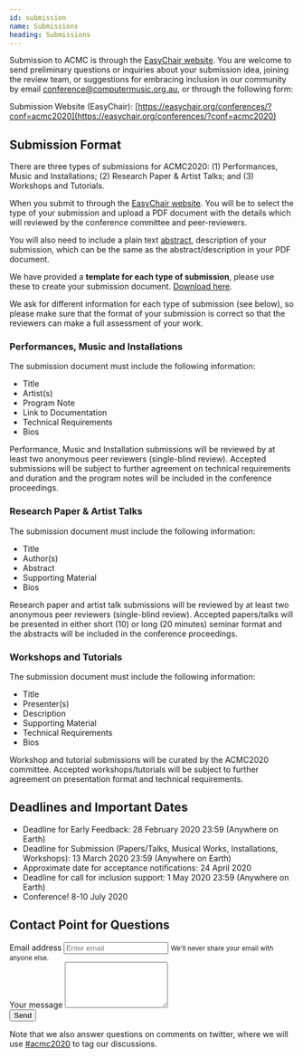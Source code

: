 ```yaml
---
id: submission
name: Submissions
heading: Submissions
---
```


<!-- image: "assets/images/lens-soundscapes-1.jpg" -->

Submission to ACMC is through the [EasyChair website](https://easychair.org/conferences/?conf=acmc2020). You are welcome to send preliminary questions or inquiries about your submission idea, joining the review team, or suggestions for embracing inclusion in our community by email [conference@computermusic.org.au](conference@computermusic.org.au), or through the following form:

Submission Website (EasyChair): [https://easychair.org/conferences/?conf=acmc2020](https://easychair.org/conferences/?conf=acmc2020)

## Submission Format

There are three types of submissions for ACMC2020: (1) Performances, Music and Installations; (2) Research Paper & Artist Talks; and (3) Workshops and Tutorials.

When you submit to through the [EasyChair website](https://easychair.org/conferences/?conf=acmc2020). You will be to select the type of your submission and upload a PDF document with the details which will reviewed by the conference committee and peer-reviewers. 

You will also need to include a plain text [abstract](https://en.wikipedia.org/wiki/Abstract_(summary)), description of your submission, which can be the same as the abstract/description in your PDF document.

We have provided a **template for each type of submission**, please use these to create your submission document. [Download here]({{site.baseurl}}/assets/ACMC2020-SubmissionTemplates.zip). 

We ask for different information for each type of submission (see below), so please make sure that the format of your submission is correct so that the reviewers can make a full assessment of your work.

### Performances, Music and Installations

The submission document must include the following information:

- Title
- Artist(s)
- Program Note
- Link to Documentation
- Technical Requirements
- Bios

Performance, Music and Installation submissions will be reviewed by at least two anonymous peer reviewers (single-blind review). Accepted submissions will be subject to further agreement on technical requirements and duration and the program notes will be included in the conference proceedings.

### Research Paper & Artist Talks

The submission document must include the following information:

- Title
- Author(s)
- Abstract
- Supporting Material
- Bios

Research paper and artist talk submissions will be reviewed by at least two anonymous peer reviewers (single-blind review). Accepted papers/talks will be presented in either short (10) or long (20 minutes) seminar format and the abstracts will be included in the conference proceedings.

### Workshops and Tutorials

The submission document must include the following information:

- Title
- Presenter(s)
- Description
- Supporting Material
- Technical Requirements
- Bios

Workshop and tutorial submissions will be curated by the ACMC2020 committee. Accepted workshops/tutorials will be subject to further agreement on presentation format and technical requirements.

## Deadlines and Important Dates

- Deadline for Early Feedback: 28 February 2020 23:59 (Anywhere on Earth)
- Deadline for Submission (Papers/Talks, Musical Works, Installations, Workshops): 13 March 2020 23:59 (Anywhere on Earth)
- Approximate date for acceptance notifications: 24 April 2020
- Deadline for call for inclusion support: 1 May 2020 23:59 (Anywhere on Earth)
- Conference! 8-10 July 2020

## Contact Point for Questions

<form
  action="https://formspree.io/xgevebok"
  method="POST"
>
  <div class="form-group">
    <label for="exampleInputEmail1">Email address</label>
    <input type="email" class="form-control" id="exampleInputEmail1" aria-describedby="emailHelp" placeholder="Enter email" name="_replyto">
    <small id="emailHelp" class="form-text text-muted">We'll never share your email with anyone else.</small>
  </div>
  <div class="form-group">
    <label for="exampleFormControlTextarea1">Your message</label>
    <textarea class="form-control" id="exampleFormControlTextarea1" rows="5" name="message"></textarea>
  </div>
  <button type="submit" class="btn btn-primary">Send</button>
</form>

Note that we also answer questions on comments on twitter, where we will use [#acmc2020]() to tag our discussions.
